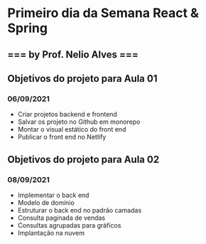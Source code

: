 # Primeiro dia da Semana React & Spring
## === by Prof. Nelio Alves ===


## Objetivos do projeto para Aula 01
### 		06/09/2021
* Criar projetos backend e frontend
* Salvar os projeto no Github em monorepo
* Montar o visual estático do front end
* Publicar o front end no Netlify

## Objetivos do projeto para Aula 02
### 		08/09/2021
* Implementar o back end
* Modelo de domínio
* Estruturar o back end no padrão camadas
* Consulta paginada de vendas
* Consultas agrupadas para gráficos
* Implantação na nuvem

